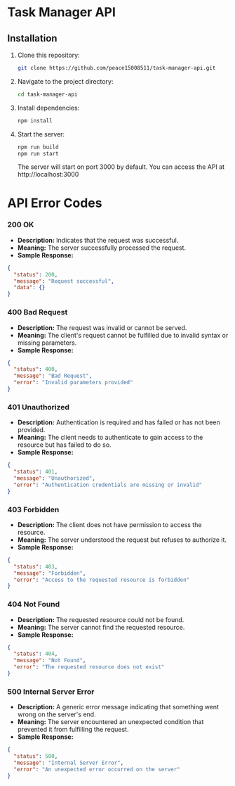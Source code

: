 # Task Manager API

## Installation

1. Clone this repository:

   ```bash
   git clone https://github.com/peace15008511/task-manager-api.git

   ```

2. Navigate to the project directory:

   ```bash
   cd task-manager-api

   ```

3. Install dependencies:

   ```bash
   npm install
   ```

4. Start the server:

   ```bash
   npm run build
   npm run start
   ```

   The server will start on port 3000 by default. You can access the API at http://localhost:3000

# API Error Codes

### 200 OK

- **Description:** Indicates that the request was successful.
- **Meaning:** The server successfully processed the request.
- **Sample Response:**

```json
{
  "status": 200,
  "message": "Request successful",
  "data": {}
}
```

### 400 Bad Request

- **Description:** The request was invalid or cannot be served.
- **Meaning:** The client's request cannot be fulfilled due to invalid syntax or missing parameters.
- **Sample Response:**

```json
{
  "status": 400,
  "message": "Bad Request",
  "error": "Invalid parameters provided"
}
```

### 401 Unauthorized

- **Description:** Authentication is required and has failed or has not been provided.
- **Meaning:** The client needs to authenticate to gain access to the resource but has failed to do so.
- **Sample Response:**

```json
{
  "status": 401,
  "message": "Unauthorized",
  "error": "Authentication credentials are missing or invalid"
}
```

### 403 Forbidden

- **Description:** The client does not have permission to access the resource.
- **Meaning:** The server understood the request but refuses to authorize it.
- **Sample Response:**

```json
{
  "status": 403,
  "message": "Forbidden",
  "error": "Access to the requested resource is forbidden"
}
```

### 404 Not Found

- **Description:** The requested resource could not be found.
- **Meaning:** The server cannot find the requested resource.
- **Sample Response:**

```json
{
  "status": 404,
  "message": "Not Found",
  "error": "The requested resource does not exist"
}
```

### 500 Internal Server Error

- **Description:** A generic error message indicating that something went wrong on the server's end.
- **Meaning:** The server encountered an unexpected condition that prevented it from fulfilling the request.
- **Sample Response:**

```json
{
  "status": 500,
  "message": "Internal Server Error",
  "error": "An unexpected error occurred on the server"
}
```
